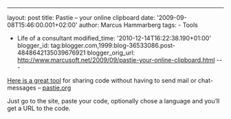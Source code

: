 ---
layout: post
title: Pastie – your online clipboard date: '2009-09-08T15:46:00.001+02:00'
author: Marcus Hammarberg
tags: -
Tools
  - Life of a consultant
modified_time: '2010-12-14T16:22:38.190+01:00'
blogger_id: tag:blogger.com,1999:blog-36533086.post-4848642135039676921
blogger_orig_url: http://www.marcusoft.net/2009/09/pastie-your-online-clipboard.html ---

<a href="http://www.pastie.org/" target="_blank">Here is a great
tool</a> for sharing code without having to send mail or chat-messages –
<a href="http://www.pastie.org/" target="_blank">pastie.org</a>

Just go to the site, paste your code, optionally chose a language and
you’ll get a URL to the code.
